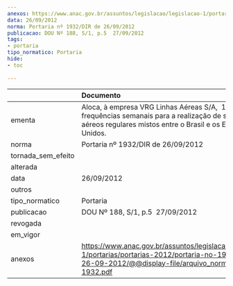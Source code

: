 ```yaml
---
anexos: https://www.anac.gov.br/assuntos/legislacao/legislacao-1/portarias/portarias-2012/portaria-no-1932-dir-de-26-09-2012/@@display-file/arquivo_norma/PA2012-1932.pdf
data: 26/09/2012
norma: Portaria nº 1932/DIR de 26/09/2012
publicacao: DOU Nº 188, S/1, p.5  27/09/2012
tags:
- portaria
tipo_normatico: Portaria
hide: 
- toc 
 
---
```


|                    | Documento                                                                                                                                                             |
|:-------------------|:----------------------------------------------------------------------------------------------------------------------------------------------------------------------|
| ementa             | Aloca, à empresa VRG Linhas Aéreas S/A,  14 (quatorze) frequências semanais para a realização de serviços aéreos regulares mistos entre o Brasil e os Estados Unidos. |
| norma              | Portaria nº 1932/DIR de 26/09/2012                                                                                                                                    |
| tornada_sem_efeito |                                                                                                                                                                       |
| alterada           |                                                                                                                                                                       |
| data               | 26/09/2012                                                                                                                                                            |
| outros             |                                                                                                                                                                       |
| tipo_normatico     | Portaria                                                                                                                                                              |
| publicacao         | DOU Nº 188, S/1, p.5  27/09/2012                                                                                                                                      |
| revogada           |                                                                                                                                                                       |
| em_vigor           |                                                                                                                                                                       |
| anexos             | https://www.anac.gov.br/assuntos/legislacao/legislacao-1/portarias/portarias-2012/portaria-no-1932-dir-de-26-09-2012/@@display-file/arquivo_norma/PA2012-1932.pdf     |